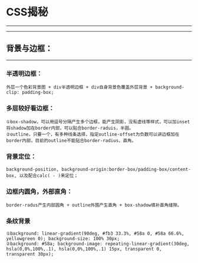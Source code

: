 # CSS揭秘

***
***

## 背景与边框：
***
### 半透明边框：
    外层一个色彩背景图 + div半透明边框 + div自身背景色覆盖外层背景 + background-clip: padding-box;
### 多层较好看边框：
    ①box-shadow，可以用逗号分隔产生多个边框，能产生阴影，没有虚线等样式，可以加inset将shadow加在border内部，可以贴合border-raduis，半圆。
    ②outline，只要一个，有多种线条选择，指定outline-offset为负数可以讲边框加在border内部，目前的outline不能贴合border-radius，直角。
### 背景定位：
    background-position, background-origin:border-box/padding-box/content-box, 以及配合calc( - )来定位；
### 边框内圆角，外部直角：
    border-radus产生内部圆角 + outline外围产生直角 + box-shadow填补直角缝隙。
### 条纹背景
    ①background: linear-gradient(90deg, #fb3 33.3%, #58a 0, #58a 66.6%, yellowgreen 0); background-size: 100% 30px;
    ②background: #58a; background-image: repeating-linear-gradient(30deg, hsla(0,0%,100%,.1), hsla(0,0%,100%,.1) 15px, transparent 0, transparent 30px);